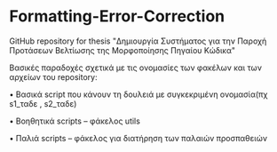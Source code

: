 # Formatting-Error-Correction
GitHub repository for thesis "Δημιουργία Συστήματος για την Παροχή Προτάσεων Βελτίωσης της Μορφοποίησης Πηγαίου Κώδικα"

Βασικές παραδοχές σχετικά με τις ονομασίες των φακέλων και των αρχείων του repository:

• Βασικά script που κάνουν τη δουλειά με συγκεκριμένη ονομασία(πχ s1_ταδε , s2_ταδε)

• Βοηθητικά scripts – φάκελος utils

• Παλιά scripts – φάκελος για διατήρηση των παλαιών προσπαθειών

